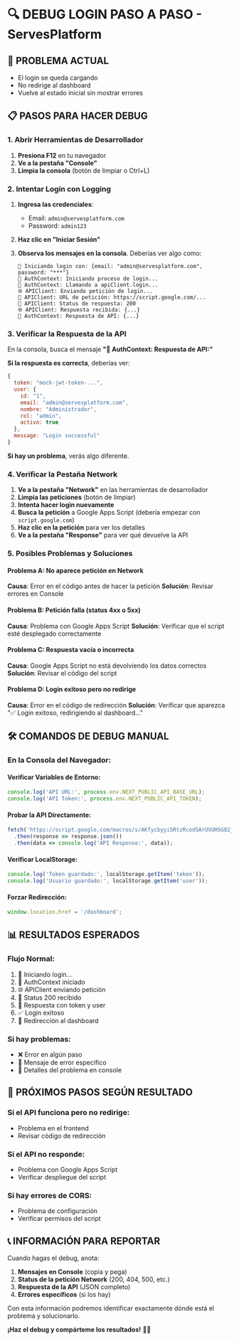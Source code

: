 # 🔍 DEBUG LOGIN PASO A PASO - ServesPlatform

## 🚨 PROBLEMA ACTUAL
- El login se queda cargando
- No redirige al dashboard
- Vuelve al estado inicial sin mostrar errores

## 📋 PASOS PARA HACER DEBUG

### 1. Abrir Herramientas de Desarrollador
1. **Presiona F12** en tu navegador
2. **Ve a la pestaña "Console"**
3. **Limpia la consola** (botón de limpiar o Ctrl+L)

### 2. Intentar Login con Logging
1. **Ingresa las credenciales**:
   - Email: `admin@servesplatform.com`
   - Password: `admin123`

2. **Haz clic en "Iniciar Sesión"**

3. **Observa los mensajes en la consola**. Deberías ver algo como:
   ```
   🔐 Iniciando login con: {email: "admin@servesplatform.com", password: "***"}
   🔑 AuthContext: Iniciando proceso de login...
   📡 AuthContext: Llamando a apiClient.login...
   🌐 APIClient: Enviando petición de login...
   🔗 APIClient: URL de petición: https://script.google.com/...
   📡 APIClient: Status de respuesta: 200
   🌐 APIClient: Respuesta recibida: {...}
   📨 AuthContext: Respuesta de API: {...}
   ```

### 3. Verificar la Respuesta de la API
En la consola, busca el mensaje **"📨 AuthContext: Respuesta de API:"**

**Si la respuesta es correcta**, deberías ver:
```javascript
{
  token: "mock-jwt-token-...",
  user: {
    id: "1",
    email: "admin@servesplatform.com",
    nombre: "Administrador",
    rol: "admin",
    activo: true
  },
  message: "Login successful"
}
```

**Si hay un problema**, verás algo diferente.

### 4. Verificar la Pestaña Network
1. **Ve a la pestaña "Network"** en las herramientas de desarrollador
2. **Limpia las peticiones** (botón de limpiar)
3. **Intenta hacer login nuevamente**
4. **Busca la petición** a Google Apps Script (debería empezar con `script.google.com`)
5. **Haz clic en la petición** para ver los detalles
6. **Ve a la pestaña "Response"** para ver qué devuelve la API

### 5. Posibles Problemas y Soluciones

#### Problema A: No aparece petición en Network
**Causa**: Error en el código antes de hacer la petición
**Solución**: Revisar errores en Console

#### Problema B: Petición falla (status 4xx o 5xx)
**Causa**: Problema con Google Apps Script
**Solución**: Verificar que el script esté desplegado correctamente

#### Problema C: Respuesta vacía o incorrecta
**Causa**: Google Apps Script no está devolviendo los datos correctos
**Solución**: Revisar el código del script

#### Problema D: Login exitoso pero no redirige
**Causa**: Error en el código de redirección
**Solución**: Verificar que aparezca "✅ Login exitoso, redirigiendo al dashboard..."

## 🛠️ COMANDOS DE DEBUG MANUAL

### En la Consola del Navegador:

#### Verificar Variables de Entorno:
```javascript
console.log('API URL:', process.env.NEXT_PUBLIC_API_BASE_URL);
console.log('API Token:', process.env.NEXT_PUBLIC_API_TOKEN);
```

#### Probar la API Directamente:
```javascript
fetch('https://script.google.com/macros/s/AKfycbyyi5RtzRcodSArUVUH5G82jf_8rkD5_SKX8VqV31WtoA93YZk7hgcE3ciCXzLue46wLg/exec?token=demo-token-2024&action=auth&email=admin@servesplatform.com&password=admin123')
  .then(response => response.json())
  .then(data => console.log('API Response:', data));
```

#### Verificar LocalStorage:
```javascript
console.log('Token guardado:', localStorage.getItem('token'));
console.log('Usuario guardado:', localStorage.getItem('user'));
```

#### Forzar Redirección:
```javascript
window.location.href = '/dashboard';
```

## 📊 RESULTADOS ESPERADOS

### Flujo Normal:
1. 🔐 Iniciando login...
2. 🔑 AuthContext iniciado
3. 🌐 APIClient enviando petición
4. 📡 Status 200 recibido
5. 📨 Respuesta con token y user
6. ✅ Login exitoso
7. 🎉 Redirección al dashboard

### Si hay problemas:
- ❌ Error en algún paso
- 🚨 Mensaje de error específico
- 📝 Detalles del problema en console

## 🔄 PRÓXIMOS PASOS SEGÚN RESULTADO

### Si el API funciona pero no redirige:
- Problema en el frontend
- Revisar código de redirección

### Si el API no responde:
- Problema con Google Apps Script
- Verificar despliegue del script

### Si hay errores de CORS:
- Problema de configuración
- Verificar permisos del script

## 📞 INFORMACIÓN PARA REPORTAR

Cuando hagas el debug, anota:
1. **Mensajes en Console** (copia y pega)
2. **Status de la petición Network** (200, 404, 500, etc.)
3. **Respuesta de la API** (JSON completo)
4. **Errores específicos** (si los hay)

Con esta información podremos identificar exactamente dónde está el problema y solucionarlo.

**¡Haz el debug y compárteme los resultados!** 🕵️‍♂️
